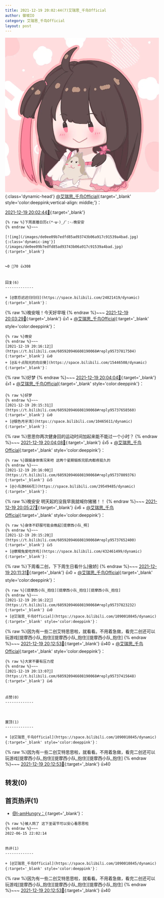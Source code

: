 ```yaml
---
title: 2021-12-19 20:02:44(7)艾瑞思_千鸟Official
author: 御坂IO
category: 艾瑞思_千鸟Official
layout: post
---
```


![img](/images/7e08840c56f251de28bdf766b647bd5fe9a5d50a.jpg){:class='dynamic-head'}
[@艾瑞思_千鸟Official](https://space.bilibili.com/1090010845/dynamic){:target='_blank' style='color:deeppink;vertical-align: middle;'}：

[2021-12-19 20:02:44🔗](https://t.bilibili.com/605920946608190068){:target='_blank'}

~~~
{% raw %}下周直播日历ε(*･ω･)_/ﾟ:･☆晚安安
{% endraw %}~~~

[![img](/images/de0ee09b7edfd85ad93743b06a917c91539a4bad.jpg){:class='dynamic-img'}](/images/de0ee09b7edfd85ad93743b06a917c91539a4bad.jpg){:target='_blank'}


↪️0 💬70 👍308


回复(6)
-------------

+ [@意恐迟迟归归归](https://space.bilibili.com/24821419/dynamic){:target='_blank'}：
~~~
{% raw %}晚安哦！今天好早哦
{% endraw %}~~~
[2021-12-19 20:03:29🔗](https://t.bilibili.com/605920946608190068#reply95736447200){:target='_blank'} 👍1
    + [@艾瑞思_千鸟Official](https://space.bilibili.com/1090010845/dynamic){:target='_blank' style='color:deeppink'}：
~~~
{% raw %}晚安
{% endraw %}~~~
[2021-12-19 20:16:12🔗](https://t.bilibili.com/605920946608190068#reply95737817504){:target='_blank'} 👍0
+ [@五十点阳光的向日葵](https://space.bilibili.com/15446508/dynamic){:target='_blank'}：
~~~
{% raw %}好梦
{% endraw %}~~~
[2021-12-19 20:04:04🔗](https://t.bilibili.com/605920946608190068#reply95736534000){:target='_blank'} 👍1
    + [@艾瑞思_千鸟Official](https://space.bilibili.com/1090010845/dynamic){:target='_blank' style='color:deeppink'}：
~~~
{% raw %}好梦
{% endraw %}~~~
[2021-12-19 20:15:31🔗](https://t.bilibili.com/605920946608190068#reply95737658560){:target='_blank'} 👍0
+ [@银色月牙湾](https://space.bilibili.com/10465611/dynamic){:target='_blank'}：
~~~
{% raw %}思思你两次健身回的运动时间加起来能不能过一个小时？
{% endraw %}~~~
[2021-12-19 20:04:08🔗](https://t.bilibili.com/605920946608190068#reply95736563424){:target='_blank'} 👍5
    + [@艾瑞思_千鸟Official](https://space.bilibili.com/1090010845/dynamic){:target='_blank' style='color:deeppink'}：
~~~
{% raw %}跟据身体情况来吧 这两个星期锻炼完肌肉都疼挺久的
{% endraw %}~~~
[2021-12-19 20:16:00🔗](https://t.bilibili.com/605920946608190068#reply95737809376){:target='_blank'} 👍5
+ [@小鸟游666花](https://space.bilibili.com/29549485/dynamic){:target='_blank'}：
~~~
{% raw %}晚安安 明天起的没我早我就喊你猪猪！！
{% endraw %}~~~
[2021-12-19 20:05:27🔗](https://t.bilibili.com/605920946608190068#reply95736740496){:target='_blank'} 👍6
    + [@艾瑞思_千鸟Official](https://space.bilibili.com/1090010845/dynamic){:target='_blank' style='color:deeppink'}：
~~~
{% raw %}身体不舒服可能会晚起[提摩西小队_啊]
{% endraw %}~~~
[2021-12-19 20:15:20🔗](https://t.bilibili.com/605920946608190068#reply95737652400){:target='_blank'} 👍5
+ [@摩羯兔爱吃炸鸡](https://space.bilibili.com/432461499/dynamic){:target='_blank'}：
~~~
{% raw %}下周看二创，下下周生日看什么[傲娇]
{% endraw %}~~~
[2021-12-19 20:11:31🔗](https://t.bilibili.com/605920946608190068#reply95737322352){:target='_blank'} 👍0
    + [@艾瑞思_千鸟Official](https://space.bilibili.com/1090010845/dynamic){:target='_blank' style='color:deeppink'}：
~~~
{% raw %}[提摩西小队_抱住][提摩西小队_抱住][提摩西小队_抱住]
{% endraw %}~~~
[2021-12-19 20:16:22🔗](https://t.bilibili.com/605920946608190068#reply95737823232){:target='_blank'} 👍0
+ [@艾瑞思_千鸟Official](https://space.bilibili.com/1090010845/dynamic){:target='_blank' style='color:deeppink'}：
~~~
{% raw %}因为有一些二创艾特思思啦，就看看。不用着急做，看完二创还可以玩游戏[提摩西小队_抱住][提摩西小队_抱住][提摩西小队_抱住]
{% endraw %}~~~
[2021-12-19 20:12:53🔗](https://t.bilibili.com/605920946608190068#reply95737408592){:target='_blank'} 👍40
    + [@艾瑞思_千鸟Official](https://space.bilibili.com/1090010845/dynamic){:target='_blank' style='color:deeppink'}：
~~~
{% raw %}大家不要有压力捏
{% endraw %}~~~
[2021-12-19 20:13:07🔗](https://t.bilibili.com/605920946608190068#reply95737415648){:target='_blank'} 👍6


点赞(0)
-------------



置顶(1)
-------------

+ [@艾瑞思_千鸟Official](https://space.bilibili.com/1090010845/dynamic){:target='_blank' style='color:deeppink'}：
~~~
{% raw %}因为有一些二创艾特思思啦，就看看。不用着急做，看完二创还可以玩游戏[提摩西小队_抱住][提摩西小队_抱住][提摩西小队_抱住]
{% endraw %}~~~
[2021-12-19 20:12:53🔗](https://t.bilibili.com/605920946608190068#reply95737408592){:target='_blank'} 👍40


转发(0)
-------------



首页热评(1)
-------------

+ [@I-amHungry：](https://space.bilibili.com/6715117/dynamic){:target='_blank'}：
~~~
{% raw %}被人鸽了 这下圣诞节可以安心看思思啦
{% endraw %}~~~
2022-06-15 22:02:14


热评(1)
-------------

+ [@艾瑞思_千鸟Official](https://space.bilibili.com/1090010845/dynamic){:target='_blank' style='color:deeppink'}：
~~~
{% raw %}因为有一些二创艾特思思啦，就看看。不用着急做，看完二创还可以玩游戏[提摩西小队_抱住][提摩西小队_抱住][提摩西小队_抱住]
{% endraw %}~~~
[2021-12-19 20:12:53🔗](https://t.bilibili.com/605920946608190068#reply95737408592){:target='_blank'} 👍40


